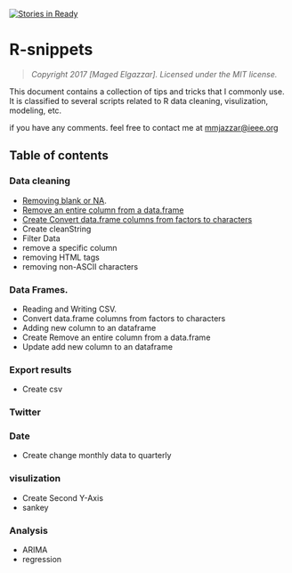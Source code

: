 [![Stories in Ready](https://badge.waffle.io/mgazzar/r-snippets.png?label=ready&title=Ready)](https://waffle.io/mgazzar/r-snippets) 
 
# R-snippets

> *Copyright 2017 [Maged Elgazzar]. Licensed under the MIT license.*

This document contains a collection of tips and tricks that I commonly use. It is classified to several scripts related to R data cleaning, visulization, modeling, etc. 

if you have any comments. feel free to contact me at mmjazzar@ieee.org

## Table of contents

### Data cleaning

- [Removing blank or NA](https://github.com/mmjazzar/r-snippets/blob/master/removingNA.R).
- [Remove an entire column from a data.frame](https://github.com/mmjazzar/r-snippets/blob/master/remove%20a%20specific%20column)
- [Create Convert data.frame columns from factors to characters](https://github.com/mmjazzar/r-snippets/blob/master/Convert%20data.frame%20columns%20from%20factors%20to%20characters.r)
- Create cleanString
- Filter Data
- remove a specific column
- removing HTML tags
- removing non-ASCII characters

### Data Frames.

- Reading and Writing CSV.
- Convert data.frame columns from factors to characters
- Adding new column to an dataframe
- Create Remove an entire column from a data.frame
- Update add new column to an dataframe 
 
### Export results
- Create csv


### Twitter 


### Date
- Create change monthly data to quarterly


### visulization 
- Create Second Y-Axis
- sankey

### Analysis
- ARIMA
- regression


